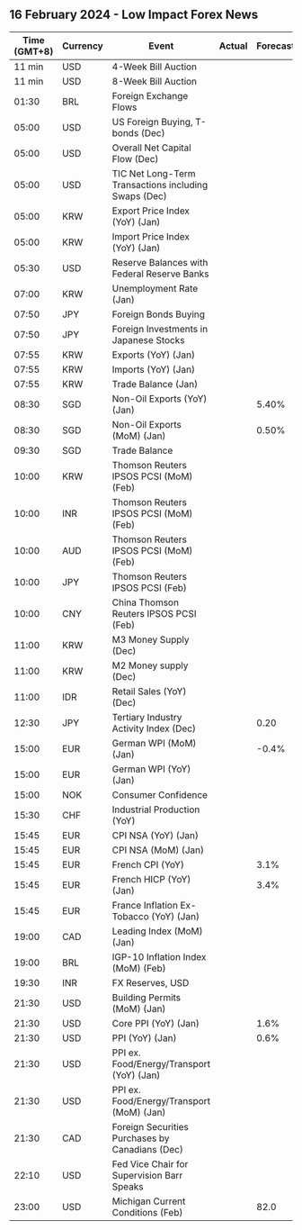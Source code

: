 ## 16 February 2024 - Low Impact Forex News

| Time (GMT+8) | Currency | Event | Actual | Forecast | Previous |
|------|----------|-------|--------|----------|----------|
| 11 min | USD | 4-Week Bill Auction |  |  | 5.280% |
| 11 min | USD | 8-Week Bill Auction |  |  | 5.270% |
| 01:30 | BRL | Foreign Exchange Flows |  |  | -0.315B |
| 05:00 | USD | US Foreign Buying, T-bonds (Dec) |  |  | 91.00B |
| 05:00 | USD | Overall Net Capital Flow (Dec) |  |  | 260.20B |
| 05:00 | USD | TIC Net Long-Term Transactions including Swaps (Dec) |  |  | 126.10B |
| 05:00 | KRW | Export Price Index (YoY) (Jan) |  |  | -2.3% |
| 05:00 | KRW | Import Price Index (YoY) (Jan) |  |  | -4.1% |
| 05:30 | USD | Reserve Balances with Federal Reserve Banks |  |  | 3.556T |
| 07:00 | KRW | Unemployment Rate (Jan) |  |  | 3.3% |
| 07:50 | JPY | Foreign Bonds Buying |  |  | 456.6B |
| 07:50 | JPY | Foreign Investments in Japanese Stocks |  |  | 308.4B |
| 07:55 | KRW | Exports (YoY) (Jan) |  |  | 18.0% |
| 07:55 | KRW | Imports (YoY) (Jan) |  |  | -7.8% |
| 07:55 | KRW | Trade Balance (Jan) |  |  | 0.30B |
| 08:30 | SGD | Non-Oil Exports (YoY) (Jan) |  | 5.40% | -1.50% |
| 08:30 | SGD | Non-Oil Exports (MoM) (Jan) |  | 0.50% | -2.80% |
| 09:30 | SGD | Trade Balance |  |  | 7.778B |
| 10:00 | KRW | Thomson Reuters IPSOS PCSI (MoM) (Feb) |  |  | 38.79 |
| 10:00 | INR | Thomson Reuters IPSOS PCSI (MoM) (Feb) |  |  | 66.51 |
| 10:00 | AUD | Thomson Reuters IPSOS PCSI (MoM) (Feb) |  |  | 50.16 |
| 10:00 | JPY | Thomson Reuters IPSOS PCSI (Feb) |  |  | 37.84 |
| 10:00 | CNY | China Thomson Reuters IPSOS PCSI (Feb) |  |  | 70.38 |
| 11:00 | KRW | M3 Money Supply (Dec) |  |  | 5,283.9B |
| 11:00 | KRW | M2 Money supply (Dec) |  |  | 2.40% |
| 11:00 | IDR | Retail Sales (YoY) (Dec) |  |  | 2.1% |
| 12:30 | JPY | Tertiary Industry Activity Index (Dec) |  | 0.20 | -0.80 |
| 15:00 | EUR | German WPI (MoM) (Jan) |  | -0.4% | -0.6% |
| 15:00 | EUR | German WPI (YoY) (Jan) |  |  | -2.6% |
| 15:00 | NOK | Consumer Confidence |  |  | -33.50 |
| 15:30 | CHF | Industrial Production (YoY) |  |  | 2.00% |
| 15:45 | EUR | CPI NSA (YoY) (Jan) |  |  | 3.70% |
| 15:45 | EUR | CPI NSA (MoM) (Jan) |  |  | 0.10% |
| 15:45 | EUR | French CPI (YoY) |  | 3.1% | 3.7% |
| 15:45 | EUR | French HICP (YoY) (Jan) |  | 3.4% | 4.1% |
| 15:45 | EUR | France Inflation Ex-Tobacco (YoY) (Jan) |  |  | 3.60% |
| 19:00 | CAD | Leading Index (MoM) (Jan) |  |  | 0.05% |
| 19:00 | BRL | IGP-10 Inflation Index (MoM) (Feb) |  |  | 0.4% |
| 19:30 | INR | FX Reserves, USD |  |  | 622.47B |
| 21:30 | USD | Building Permits (MoM) (Jan) |  |  | 1.8% |
| 21:30 | USD | Core PPI (YoY) (Jan) |  | 1.6% | 1.8% |
| 21:30 | USD | PPI (YoY) (Jan) |  | 0.6% | 1.0% |
| 21:30 | USD | PPI ex. Food/Energy/Transport (YoY) (Jan) |  |  | 2.5% |
| 21:30 | USD | PPI ex. Food/Energy/Transport (MoM) (Jan) |  |  | 0.2% |
| 21:30 | CAD | Foreign Securities Purchases by Canadians (Dec) |  |  | 12.53B |
| 22:10 | USD | Fed Vice Chair for Supervision Barr Speaks |  |  |  |
| 23:00 | USD | Michigan Current Conditions (Feb) |  | 82.0 | 81.9 |
